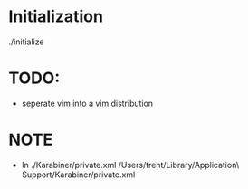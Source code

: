 # Initialization
./initialize

# TODO:
- seperate vim into a vim distribution

# NOTE
- ln ./Karabiner/private.xml /Users/trent/Library/Application\ Support/Karabiner/private.xml

